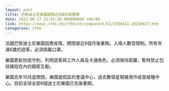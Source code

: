 ```yaml
---
layout: post
title: 巴黎迪士尼樂園關閉近8個月後重開
date: 2021-06-17 22:55:20.000000000 +08:00
link: https://news.rthk.hk/rthk/ch/component/k2/1596411-20210617.htm
categories: rthk
---
```


法國巴黎迪士尼樂園因應疫情，關閉接近8個月後重開。入場人數受限制。所有年滿6歲的遊客，必須佩戴口罩。

樂園更新防疫守則，列明遊客與工作人員及卡通角色，必須保持距離，暫時禁止包括擁抱在內的親密互動。

樂園去年10月底關閉，樂園度假區的會議中心，過去數個星期被用作疫苗接種中心。目前全球全部6個迪士尼樂園已先後重開。
